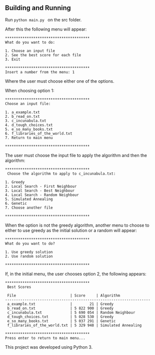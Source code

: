  ## Building and Running 

Run ```python main.py ``` on the src folder.

After this the following menu will appear:

```
***************************************
What do you want to do: 

1. Choose an input file
2. See the best score for each file
3. Exit

***************************************
Insert a number from the menu: 1

```
Where the user must choose either one of the options.

When choosing option 1:

 ```
 ***************************************
Choose an input file:

1. a_example.txt
2. b_read_on.txt
3. c_incunabula.txt
4. d_tough_choices.txt
5. e_so_many_books.txt
6. f_libraries_of_the_world.txt
7. Return to main menu

***************************************
```
The user must choose the input file to apply the algorithm and then the algorithm:
```
***************************************
 Choose the algorithm to apply to c_incunabula.txt:

1. Greedy
2. Local Search - First Neighbour
3. Local Search - Best Neighbour
4. Local Search - Random Neighbour
5. Simulated Annealing
6. Genetic
7. Choose another file

***************************************
 ```
When the option is not the greedy algorithm, another menu to choose to either to use greedy as the initial solution or a random will appear:
```
***************************************
What do you want to do?

1. Use greedy solution
2. Use random solution

***************************************
```

If, in the initial menu, the user chooses option 2, the following appears:

```
***************************************
 Best Scores

 File                         | Score     | Algorithm
-------------------------------------------------------------------
 a_example.txt                |        21 | Greedy
 b_read_on.txt                | 5 822 900 | Greedy
 c_incunabula.txt             | 5 690 054 | Random Neighbour
 d_tough_choices.txt          | 5 028 530 | Greedy
 e_so_many_books.txt          | 5 037 291 | Genetic
 f_libraries_of_the_world.txt | 5 329 948 | Simulated Annealing

***************************************
Press enter to return to main menu...
```

 This project was developed using Python 3.